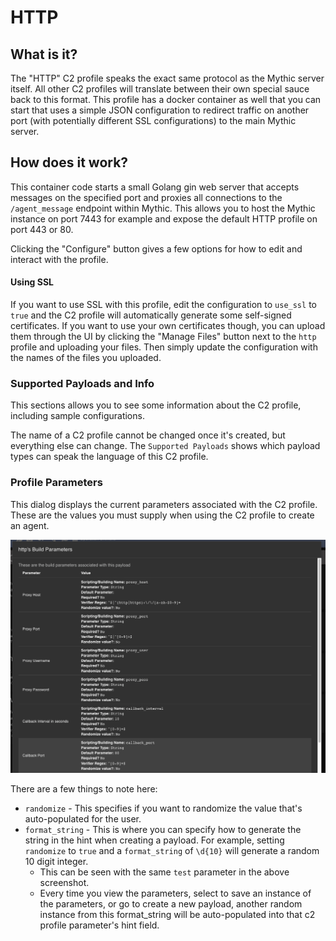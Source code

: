 # HTTP

## What is it?

The "HTTP" C2 profile speaks the exact same protocol as the Mythic server itself. All other C2 profiles will translate between their own special sauce back to this format. This profile has a docker container as well that you can start that uses a simple JSON configuration to redirect traffic on another port (with potentially different SSL configurations) to the main Mythic server.

## How does it work?

This container code starts a small Golang gin web server that accepts messages on the specified port and proxies all connections to the `/agent_message` endpoint within Mythic. This allows you to host the Mythic instance on port 7443 for example and expose the default HTTP profile on port 443 or 80.

Clicking the "Configure" button gives a few options for how to edit and interact with the profile.

#### Using SSL

If you want to use SSL with this profile, edit the configuration to `use_ssl` to `true` and the C2 profile will automatically generate some self-signed certificates. If you want to use your own certificates though, you can upload them through the UI by clicking the "Manage Files" button next to the `http` profile and uploading your files. Then simply update the configuration with the names of the files you uploaded.

### Supported Payloads and Info

This sections allows you to see some information about the C2 profile, including sample configurations.

The name of a C2 profile cannot be changed once it's created, but everything else can change. The `Supported Payloads` shows which payload types can speak the language of this C2 profile.

### Profile Parameters

This dialog displays the current parameters associated with the C2 profile. These are the values you must supply when using the C2 profile to create an agent.

![Default C2 Profile parameters](<../.gitbook/assets/Screen Shot 2022-03-10 at 12.41.52 PM.png>)

There are a few things to note here:

* `randomize` - This specifies if you want to randomize the value that's auto-populated for the user.
* `format_string` - This is where you can specify how to generate the string in the hint when creating a payload. For example, setting `randomize` to `true` and a `format_string` of `\d{10}` will generate a random 10 digit integer.
  * This can be seen with the same `test` parameter in the above screenshot.
  * Every time you view the parameters, select to save an instance of the parameters, or go to create a new payload, another random instance from this format\_string will be auto-populated into that c2 profile parameter's hint field.
